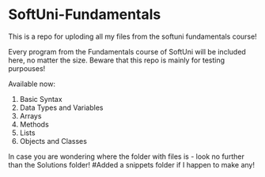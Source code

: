 # SoftUni-Fundamentals
This is a repo for uploding all my files from the softuni fundamentals course!

Every program from the Fundamentals course of SoftUni will be included here, no matter the size.
Beware that this repo is mainly for testing purpouses!

Available now:
1. Basic Syntax
2. Data Types and Variables
3. Arrays
4. Methods
5. Lists
6. Objects and Classes

In case you are wondering where the folder with files is - look no further than the Solutions folder!
#Added a snippets folder if I happen to make any!
